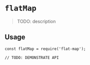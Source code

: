 # `flatMap`

> TODO: description

## Usage

```
const flatMap = require('flat-map');

// TODO: DEMONSTRATE API
```
